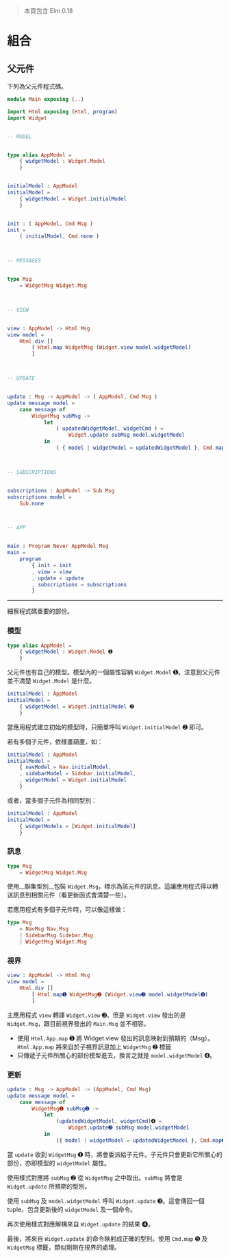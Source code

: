 > 本頁包含 Elm 0.18

# 組合

## 父元件

下列為父元件程式碼。

```elm
module Main exposing (..)

import Html exposing (Html, program)
import Widget


-- MODEL


type alias AppModel =
    { widgetModel : Widget.Model
    }


initialModel : AppModel
initialModel =
    { widgetModel = Widget.initialModel
    }


init : ( AppModel, Cmd Msg )
init =
    ( initialModel, Cmd.none )



-- MESSAGES


type Msg
    = WidgetMsg Widget.Msg



-- VIEW


view : AppModel -> Html Msg
view model =
    Html.div []
        [ Html.map WidgetMsg (Widget.view model.widgetModel)
        ]



-- UPDATE


update : Msg -> AppModel -> ( AppModel, Cmd Msg )
update message model =
    case message of
        WidgetMsg subMsg ->
            let
                ( updatedWidgetModel, widgetCmd ) =
                    Widget.update subMsg model.widgetModel
            in
                ( { model | widgetModel = updatedWidgetModel }, Cmd.map WidgetMsg widgetCmd )



-- SUBSCRIPTIONS


subscriptions : AppModel -> Sub Msg
subscriptions model =
    Sub.none



-- APP


main : Program Never AppModel Msg
main =
    program
        { init = init
        , view = view
        , update = update
        , subscriptions = subscriptions
        }
```

---

細察程式碼重要的部份。

### 模型

```elm
type alias AppModel =
    { widgetModel : Widget.Model ➊
    }
```

父元件也有自己的模型。模型內的一個屬性容納 `Widget.Model` ➊。注意到父元件並不清楚 `Widget.Model` 是什麼。

```elm
initialModel : AppModel
initialModel =
    { widgetModel = Widget.initialModel ➋
    }
```

當應用程式建立初始的模型時，只簡單呼叫 `Widget.initialModel` ➋ 即可。

若有多個子元件，依樣畫葫蘆，如：

```elm
initialModel : AppModel
initialModel =
    { navModel = Nav.initialModel,
    , sidebarModel = Sidebar.initialModel,
    , widgetModel = Widget.initialModel
    }
```

或者，當多個子元件為相同型別：

```elm
initialModel : AppModel
initialModel =
    { widgetModels = [Widget.initialModel]
    }
```

### 訊息

```elm
type Msg
    = WidgetMsg Widget.Msg
```

使用__聯集型別__包裝 `Widget.Msg`，標示為該元件的訊息。這讓應用程式得以轉送訊息到相關元件（看更新函式會清楚一些）。

若應用程式有多個子元件時，可以像這樣做：

```elm
type Msg
    = NavMsg Nav.Msg
    | SidebarMsg Sidebar.Msg
    | WidgetMsg Widget.Msg
```

### 視界

```elm
view : AppModel -> Html Msg
view model =
    Html.div []
        [ Html.map➊ WidgetMsg➋ (Widget.view➌ model.widgetModel➍)
        ]
```

主應用程式 `view` 轉譯 `Widget.view` ➌。但是 `Widget.view` 發出的是 `Widget.Msg`，跟目前視界發出的 `Main.Msg` 並不相容。

- 使用 `Html.App.map` ➊ 將 Widget.view 發出的訊息映射到預期的（Msg）。`Html.App.map` 將來自於子視界訊息加上 `WidgetMsg` ➋  標籤
- 只傳遞子元件所關心的部份模型進去，換言之就是 `model.widgetModel` ➍。

### 更新

```elm
update : Msg -> AppModel -> (AppModel, Cmd Msg)
update message model =
    case message of
        WidgetMsg➊ subMsg➋ ->
            let
                (updatedWidgetModel, widgetCmd)➍ =
                    Widget.update➌ subMsg model.widgetModel
            in
                ({ model | widgetModel = updatedWidgetModel }, Cmd.map➎ WidgetMsg widgetCmd)
```

當 `update` 收到 `WidgetMsg` ➊ 時，將會委派給子元件。子元件只會更新它所關心的部份，亦即模型的 `widgetModel` 屬性。

使用樣式對應將 `subMsg` ➋ 從 `WidgetMsg` 之中取出。`subMsg` 將會是 `Widget.update` 所預期的型別。

使用 `subMsg` 及 `model.widgetModel` 呼叫 `Widget.update` ➌。這會傳回一個 tuple，包含更新後的 `widgetModel` 及一個命令。

再次使用樣式對應解構來自 `Widget.update` 的結果 ➍。

最後，將來自 `Widget.update` 的命令映射成正確的型別。使用 `Cmd.map` ➎ 及 `WidgetMsg` 標籤，類似剛剛在視界的處理。
